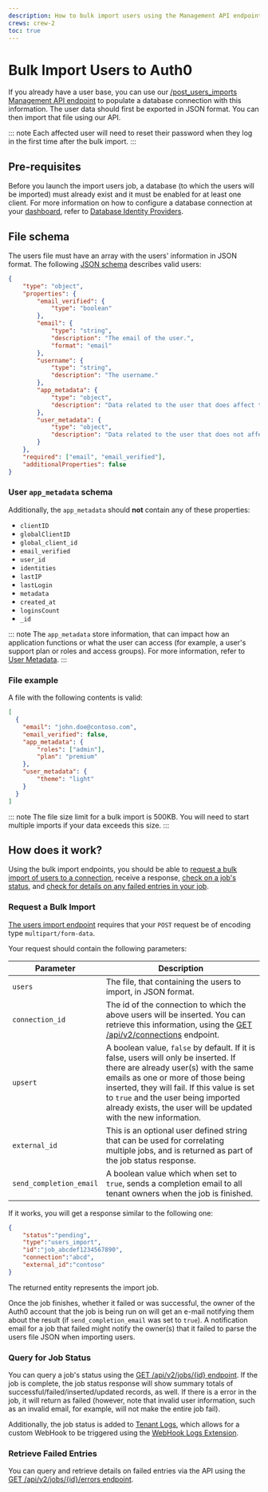 ```yaml
---
description: How to bulk import users using the Management API endpoint.
crews: crew-2
toc: true
---
```

# Bulk Import Users to Auth0

If you already have a user base, you can use our [/post_users_imports Management API endpoint](/api/management/v2#!/Jobs/post_users_imports) to populate a database connection with this information. The user data should first be exported in JSON format. You can then import that file using our API. 

::: note
Each affected user will need to reset their password when they log in the first time after the bulk import.
:::

## Pre-requisites

Before you launch the import users job, a database (to which the users will be imported) must already exist and it must be enabled for at least one client. For more information on how to configure a database connection at your [dashboard](${manage_url}), refer to [Database Identity Providers](/connections/database).

## File schema

The users file must have an array with the users' information in JSON format. The following [JSON schema](http://json-schema.org) describes valid users:

```json
{
    "type": "object",
    "properties": {
        "email_verified": {
            "type": "boolean"
        },
        "email": {
            "type": "string",
            "description": "The email of the user.",
            "format": "email"
        },
        "username": {
            "type": "string",
            "description": "The username."
        },
        "app_metadata": {
            "type": "object",
            "description": "Data related to the user that does affect the application's core functionality."
        },
        "user_metadata": {
            "type": "object",
            "description": "Data related to the user that does not affect the application's core functionality."
        }
    },
    "required": ["email", "email_verified"],
    "additionalProperties": false
}
```

### User `app_metadata` schema

Additionally, the `app_metadata` should **not** contain any of these properties:

* `clientID`
* `globalClientID`
* `global_client_id`
* `email_verified`
* `user_id`
* `identities`
* `lastIP`
* `lastLogin`
* `metadata`
* `created_at`
* `loginsCount`
* `_id`

::: note
The `app_metadata` store information, that can impact how an application functions or what the user can access (for example, a user's support plan or roles and access groups). For more information, refer to [User Metadata](/metadata).
:::

### File example

A file with the following contents is valid:

```json
[
  {
    "email": "john.doe@contoso.com",
    "email_verified": false,
    "app_metadata": {
        "roles": ["admin"],
        "plan": "premium"
    },
    "user_metadata": {
        "theme": "light"
    }
  }
]
```

::: note
The file size limit for a bulk import is 500KB. You will need to start multiple imports if your data exceeds this size.
:::

## How does it work?

Using the bulk import endpoints, you should be able to [request a bulk import of users to a connection](/api/management/v2#!/Jobs/post_users_imports), receive a response, [check on a job's status](/api/management/v2#!/Jobs/get_jobs_by_id), and [check for details on any failed entries in your job](/api/management/v2#!/Jobs/get_errors).

### Request a Bulk Import

[The users import endpoint](/api/management/v2#!/Jobs/post_users_imports) requires that your `POST` request be of encoding type `multipart/form-data`.

Your request should contain the following parameters:

| Parameter | Description |
|-----------|-------------|
| `users` | The file, that containing the users to import, in JSON format. |
| `connection_id` | The id of the connection to which the above users will be inserted. You can retrieve this information, using the [GET /api/v2/connections](/api/management/v2#!/Connections/get_connections) endpoint.|
| `upsert` | A boolean value, `false` by default. If it is false, users will only be inserted. If there are already user(s) with the same emails as one or more of those being inserted, they will fail. If this value is set to `true` and the user being imported already exists, the user will be updated with the new information. |
| `external_id` | This is an optional user defined string that can be used for correlating multiple jobs, and is returned as part of the job status response. |
| `send_completion_email` | A boolean value which when set to `true`, sends a completion email to all tenant owners when the job is finished. |

If it works, you will get a response similar to the following one:

```json
{
    "status":"pending",
    "type":"users_import",
    "id":"job_abcdef1234567890",
    "connection":"abcd",
    "external_id":"contoso"
}
```

The returned entity represents the import job.

Once the job finishes, whether it failed or was successful, the owner of the Auth0 account that the job is being run on will get an e-mail notifying them about the result (if `send_completion_email` was set to `true`). A notification email for a job that failed might notify the owner(s) that it failed to parse the users file JSON when importing users.

### Query for Job Status

You can query a job's status using the [GET /api/v2/jobs/{id} endpoint](/api/management/v2#!/jobs/get_jobs_by_id). If the job is complete, the job status response will show summary totals of successful/failed/inserted/updated records, as well. If there is a error in the job, it will return as failed (however, note that invalid user information, such as an invalid email, for example, will not make the entire job fail). 

Additionally, the job status is added to [Tenant Logs](${manage_url}/#/logs), which allows for a custom WebHook to be triggered using the [WebHook Logs Extension](/extensions/management-api-webhooks).

### Retrieve Failed Entries

You can query and retrieve details on failed entries via the API using the [GET /api/v2/jobs/{id}/errors endpoint](/api/management/v2#!/Jobs/get_errors).
